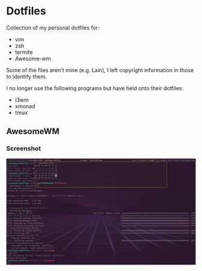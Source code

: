 # Dotfiles
Collection of my personal dotfiles for:
* vim
* zsh
* termite
* Awesome-wm

Some of the files aren't mine (e.g. Lain), I left copyright information in those to identify them.

I no longer use the following programs but have held onto their dotfiles:
* i3wm
* xmonad
* tmux

## AwesomeWM
### Screenshot
![alt tag](https://github.com/leroyisgreat/Dotfiles/raw/master/20161224172942.png)

